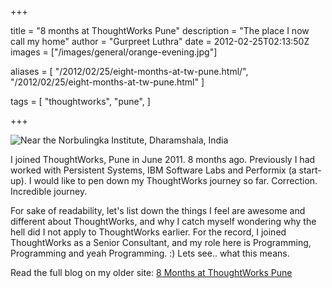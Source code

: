 +++

title = "8 months at ThoughtWorks Pune"
description = "The place I now call my home"
author = "Gurpreet Luthra"
date = 2012-02-25T02:13:50Z
images = ["/images/general/orange-evening.jpg"]

aliases = [
    "/2012/02/25/eight-months-at-tw-pune.html/",
    "/2012/02/25/eight-months-at-tw-pune.html"
]

tags = [
    "thoughtworks",
    "pune",
]


+++


![Near the Norbulingka Institute, Dharamshala, India](/images/general/orange-evening.jpg "Near the Norbulingka Institute, Dharamshala, India")

I joined ThoughtWorks, Pune in June 2011. 8 months ago.
Previously I had worked with Persistent Systems, IBM Software Labs and Performix (a start-up).
I would like to pen down my ThoughtWorks journey so far. Correction. Incredible journey.

For sake of readability, let's list down the things I feel are awesome and different about ThoughtWorks,
and why I catch myself wondering why the hell did I not apply to ThoughtWorks earlier. For the record,
I joined ThoughtWorks as a Senior Consultant, and my role here is Programming, Programming and yeah Programming. :)
Lets see.. what this means.

Read the full blog on my older site:
[8 Months at ThoughtWorks Pune](http://techie-notebook.blogspot.com/2012/02/8-months-at-thoughtworks-pune.html)